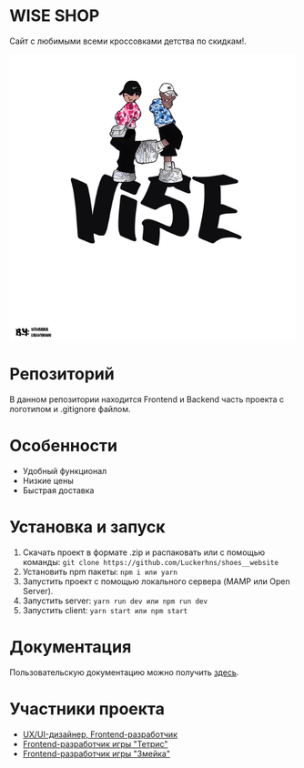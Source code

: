 # WISE SHOP
Сайт с любимыми всеми кроссовками детства по скидкам!.

![image](./logo.jpg)

# Репозиторий
В данном репозитории находится Frontend и Backend часть проекта с логотипом и .gitignore файлом.

# Особенности
 - Удобный функционал
 - Низкие цены
 - Быстрая доставка

# Установка и запуск
  1. Скачать проект в формате .zip и распаковать или с помощью команды:
```git clone https://github.com/Luckerhns/shoes__website```
  2. Установить npm пакеты:
```npm i или yarn```
  3. Запустить проект с помощью локального сервера (MAMP или Open Server).
  4. Запустить server:
```yarn run dev или npm run dev```
  5. Запустить client: 
  ```yarn start или npm start```

# Документация
Пользовательскую документацию можно получить [здесь](https://github.com/xworu/regames/wiki).

# Участники проекта
  - [UX/UI-дизайнер, Frontend-разработчик](https://github.com/Lizokkkkk)
  - [Frontend-разработчик игры "Тетрис"](https://github.com/xworu)
  - [Frontend-разработчик игры "Змейка"](https://github.com/komsh1l)
